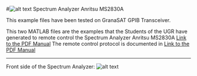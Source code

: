 #![alt text](https://granasat.ugr.es/templates/sj_plus/favicon.ico "GranaSAT Logo") Spectrum Analyzer Anritsu MS2830A 

  This example files have been tested on GranaSAT GPIB Transceiver.

  This two MATLAB files are the examples that the Students of the UGR have generated to remote control the Spectrum Analyzer Anritsu MS2830A [Link to the PDF Manual](http://electronica.ugr.es/%7Ejmolinos/ci_files/MS2830A.pdf)
  The remote control protocol is documented in [Link to the PDF Manual](https://dl.cdn-anritsu.com/en-au/test-measurement/files/Manuals/Operation-Manual/remote_opm_e_32_0.pdf)
  
    
  ---
  
  Front side of the Spectrum Analyzer: 
![alt text](https://gwdata.cdn-anritsu.com/images/products/tm-ms2830a/ms2830a-spectrumanalyzer-signalanalyzer.png?h=310&w=420 "Image")
  
